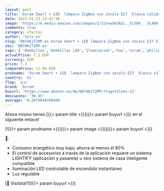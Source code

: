 ```yaml
---
layout: post
title: 'Osram Smart + LED  lámpara ZigBee con zócalo E27  blanco cálido  atenuable  directamente compatible con Echo Plus y Echo Show  2ª generación   compatible con Philips Hue Bridge'
date: 2022-01-23 14:42:38
image: 'https://m.media-amazon.com/images/I/31nxwSmJNJL._SL500_._SL400_.jpg'
comments: true
category: ofertas
author: 'tole.es'
slug: 'B074KJ72MP-es Osram Smart + LED lámpara ZigBee con zócalo E27 blanco...'
sku: 'B074KJ72MP-es'
tags: [ 'Bombillas','Bombillas LED','Iluminación','hue','osram','philips', ]
actualPrice: 7.2 EUR
currency: EUR
price: 7.2
comparePrice: 11.99 EUR
prodname: 'Osram Smart + LED  lámpara ZigBee con zócalo E27  blanco cálido  atenuable  directamente compatible con Echo Plus y Echo Show  2ª generación   compatible con Philips Hue Bridge'
country: 'es'
flag: '🇪🇸'
brand: 'Osram'
buyurl: 'https://www.amazon.es/dp/B074KJ72MP/?tag=tolees-21'
descuento: '39.95'
average: '8.2678048780488'
---
```


Ahora mismo tienes [{{< param title >}}]({{< param buyurl >}}) en el siguiente enlace!

[![{{< param prodname >}}]({{< param image >}})]({{< param buyurl >}})

🔎:

- Consumo energético muy bajo; ahorra al menos el 80%
- El control de accesorios a través de la aplicación requiere un sistema LIGHTIFY (aplicación y pasarela) u otro sistema de casa inteligente compatible
- Iluminación LED controlable de encendido instantáneo
- Luz regulable

[🛒 Visítala!!!]({{< param buyurl >}})
